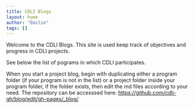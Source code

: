 ```yaml
---
title: CDLI Blogs
layout: home
author: "Émilie"
tags: []
---
```


Welcome to the CDLI Blogs. This site is used keep track of objectives and progress in CDLI projects. 

See below the list of pograms in which CDLI participates.

When you start a project blog, begin with duplicating either a program folder (if your program is not in the list) or a project folder inside your program folder, if the folder exists, then edit the md files according to your need. The repository can be accesssed here: https://github.com/cdli-gh/blog/edit/gh-pages/_blog/ 

